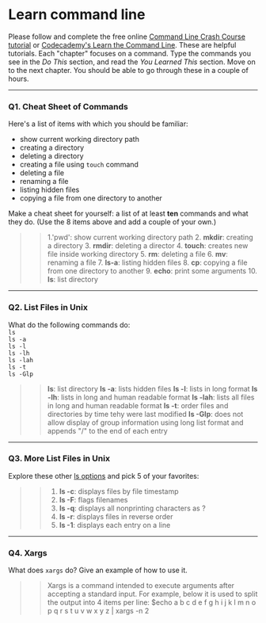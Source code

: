 # Learn command line

Please follow and complete the free online [Command Line Crash Course
tutorial](https://web.archive.org/web/20160708171659/http://cli.learncodethehardway.org/book/) or [Codecademy's Learn the Command Line](https://www.codecademy.com/learn/learn-the-command-line). These are helpful tutorials. Each "chapter" focuses on a command. Type the commands you see in the _Do This_ section, and read the _You Learned This_ section. Move on to the next chapter. You should be able to go through these in a couple of hours.

---

### Q1.  Cheat Sheet of Commands  

Here's a list of items with which you should be familiar:  
* show current working directory path
* creating a directory
* deleting a directory
* creating a file using `touch` command
* deleting a file
* renaming a file
* listing hidden files
* copying a file from one directory to another

Make a cheat sheet for yourself: a list of at least **ten** commands and what they do.  (Use the 8 items above and add a couple of your own.)  

> > 1.'pwd': show current working directory path
>> 2. **mkdir**: creating a directory
>> 3. **rmdir**: deleting a director
>> 4. **touch**: creates new file inside working directory
>> 5. **rm**: deleting a file
>> 6. **mv**: renaming a file
>> 7. **ls-a**: listing hidden files
>> 8. **cp**: copying a file from one directory to another
>> 9. **echo**: print some arguments
>> 10. **ls**: list directory

---

### Q2.  List Files in Unix   

What do the following commands do:  
`ls`  
`ls -a`  
`ls -l`  
`ls -lh`  
`ls -lah`  
`ls -t`  
`ls -Glp`  

> > **ls**: list directory
>> **ls -a**: lists hidden files
>> **ls -l**: lists in long format 
>> **ls -lh**: lists in long and human readable format
>> **ls -lah**: lists all files in long and human readable format
>> **ls -t**: order files and directories by time tehy were last modified
>> **ls -Glp**: does not allow display of group information using long list format and appends "/" to the end of each entry

---

### Q3.  More List Files in Unix  

Explore these other [ls options](http://www.techonthenet.com/unix/basic/ls.php) and pick 5 of your favorites:

> > 1. **ls -c**: displays files by file timestamp
>> 2. **ls -F**: flags filenames
>> 3. **ls -q**: displays all nonprinting characters as ?
>> 4. **ls -r**: displays files in reverse order
>> 5. **ls -1**: displays each entry on a line

---

### Q4.  Xargs   

What does `xargs` do? Give an example of how to use it.

> > Xargs is a command intended to execute arguments after accepting a standard input. For example, below it is used to split the output into 4 items per line: $echo a b c d e f g h i j k l m n o p q r s t u v w x y z | xargs -n 2
 

